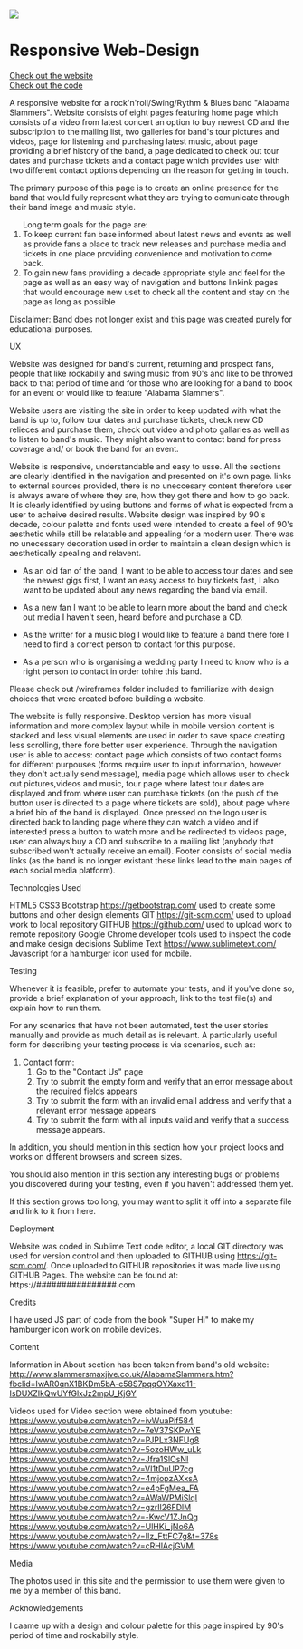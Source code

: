 # <a href="https://evabroberg.github.io/Alabama-Slammers-Responsive-Website-Project/"><img src="https://github.com/EvaBroberg/Alabama-Slammers-Responsive-Website-Project/blob/master/assets/web-images/logo.png?raw=true"/></a>


# Responsive Web-Design
<a href="https://evabroberg.github.io/Alabama-Slammers-Responsive-Website-Project/" style="text-align: center;">Check out the website</a><br>
<a href="https://github.com/EvaBroberg/Alabama-Slammers-Responsive-Website-Project/" style="text-align: center;">Check out the code</a>

A responsive website for a rock'n'roll/Swing/Rythm & Blues band "Alabama Slammers". Website consists of eight pages featuring home page which consists of a video from latest concert an option to buy newest CD and the subscription to the mailing list, two galleries for band's tour pictures and videos, page for listening and purchasing latest music, about page providing a brief history of the band, a page dedicated to check out tour dates and purchase tickets and a contact page which provides user with two different contact options depending on the reason for getting in touch. 

The primary purpose of this page is to create an online presence for the band that would fully represent what they are trying to comunicate through their band image and music style. 

<ol>Long term goals for the page are:
<li>To keep current fan base informed about latest news and events as well as provide fans a place to track new releases and purchase media and tickets in one place providing convenience and motivation to come back.</li>

<li>To gain new fans providing a decade appropriate style and feel for the page as well as an easy way of navigation and buttons linkink pages that would encourage new uset to check all the content and stay on the page as long as possible</li>
</ol>

Disclaimer: Band does not longer exist and this page was created purely for educational purposes.
 
UX
 
Website was designed for band's current, returning and prospect fans, people that like rockabilly and swing music from 90's and like to be throwed back to that period of time and for those who are looking for a band to book for an event or would like to feature "Alabama Slammers".

Website users are visiting the site in order to keep updated with what the band is up to, follow tour dates and purchase tickets, check new CD relieces and purchase them, check out video and photo gallaries as well as to listen to band's music. They might also want to contact band for press coverage and/ or book the band for an event.

 Website is responsive, understandable and easy to usse. All the sections are clearly identified in the navigation and presented on it's own page. links to external sources provided, there is no uneccesary content therefore user is always aware of where they are, how they got there and how to go back. It is clearly identified by using buttons and forms of what is expected from a user to acheive desired results. Website design was inspired by 90's decade, colour palette and fonts used were intended to create a feel of 90's aesthetic while still be relatable and appealing for a modern user. There was no unecessary decoration used in order to maintain a clean design which is aesthetically apealing and relavent.

- As an old fan of the band, I want to be able to access tour dates and see the newest gigs first, I want an easy access to buy tickets fast, I also want to be updated about any news regarding the band via email.

- As a new fan I want to be able to learn more about the band and check out media I haven't seen, heard before and purchase a CD.

- As the writter for a music blog I would like to feature a band there fore I need to find a correct person to contact for this purpose.

- As a person who is organising a wedding party I need to know who is a right person to contact in order tohire this band.

Please check out /wireframes folder included to familiarize with design choices that were created before building a website.

The website is fully responsive. Desktop version has more visual information and more complex layout while in mobile version content is stacked and less visual elements are used in order to save space creating less scrolling, there fore better user experience. Through the navigation user is able to access: contact page which consists of two contact forms for different purpouses (forms require user to input information, however they don't actually send message), 
media page which allows user to check out pictures,videos and music, tour page where latest tour dates are displayed and from where user can purchase tickets (on the push of the button user is directed to a page where tickets are sold),
about page where a brief bio of the band is displayed.
Once pressed on the logo user is directed back to landing page where they can watch a video and if interested press a button to watch more and be redirected to videos page, user can always buy a CD and subscribe to a mailing list (anybody that subscribed won't actually receive an email).
Footer consists of social media links (as the band is no longer existant these links lead to the main pages of each social media platform).


Technologies Used

HTML5
CSS3
Bootstrap https://getbootstrap.com/  used to create some buttons and other design elements
GIT https://git-scm.com/  used to upload work to local repository
GITHUB https://github.com/  used to upload work to remote repository
Google Chrome developer tools used to inspect the code and make design decisions
Sublime Text https://www.sublimetext.com/
Javascript for a hamburger icon used for mobile.


Testing

Whenever it is feasible, prefer to automate your tests, and if you've done so, provide a brief explanation of your approach, link to the test file(s) and explain how to run them.

For any scenarios that have not been automated, test the user stories manually and provide as much detail as is relevant. A particularly useful form for describing your testing process is via scenarios, such as:

1. Contact form:
    1. Go to the "Contact Us" page
    2. Try to submit the empty form and verify that an error message about the required fields appears
    3. Try to submit the form with an invalid email address and verify that a relevant error message appears
    4. Try to submit the form with all inputs valid and verify that a success message appears.

In addition, you should mention in this section how your project looks and works on different browsers and screen sizes.

You should also mention in this section any interesting bugs or problems you discovered during your testing, even if you haven't addressed them yet.

If this section grows too long, you may want to split it off into a separate file and link to it from here.

Deployment

Website was coded in Sublime Text code editor, a local GIT directory was used for version control and then uploaded to GITHUB using https://git-scm.com/. Once uploaded to GITHUB repositories it was made live using GITHUB Pages. The website can be found at: https://################.com

Credits

I have used JS part of code from the book "Super Hi" to make my hamburger icon work on mobile devices. 

Content

Information in About section has been taken from band's old website:
http://www.slammersmaxjive.co.uk/AlabamaSlammers.htm?fbclid=IwAR0qnX1BKDm5bA-c58S7pqqOYXaxd11-IsDUXZIkQwUYfGlxJz2mpU_KjGY

Videos used for Video section were obtained from youtube:
https://www.youtube.com/watch?v=ivWuaPif584
https://www.youtube.com/watch?v=7eV37SKPwYE
https://www.youtube.com/watch?v=PJPLx3NFUg8
https://www.youtube.com/watch?v=5ozoHWw_uLk
https://www.youtube.com/watch?v=Jfra1SlOsNI
https://www.youtube.com/watch?v=VI1tDuUP7cg
https://www.youtube.com/watch?v=4mjopzAXxsA
https://www.youtube.com/watch?v=e4pFgMea_FA
https://www.youtube.com/watch?v=AWaWPMiSlqI
https://www.youtube.com/watch?v=gzrIl26FDlM
https://www.youtube.com/watch?v=-KwcV1ZJnQg
https://www.youtube.com/watch?v=UlHKi_jNo6A
https://www.youtube.com/watch?v=IIz_FttFC7g&t=378s
https://www.youtube.com/watch?v=cRHlAcjGVMI

Media

The photos used in this site and the permission to use them were given to me by a member of this band.

Acknowledgements

I caame up with a design and colour palette for this page inspired by 90's period of time and rockabilly style. 
